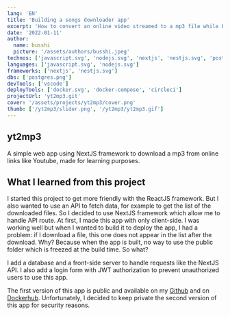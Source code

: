 ```yaml
---
lang: 'EN'
title: 'Building a songs downloader app'
excerpt: 'How to convert an online video streamed to a mp3 file while browsing to popular websites? Made for learning purposes.'
date: '2022-01-11'
author:
  name: busshi
  picture: '/assets/authors/busshi.jpeg'
technos: ['javascript.svg', 'nodejs.svg', 'nextjs', 'nestjs.svg', 'postgres.png']
languages: ['javascript.svg', 'nodejs.svg']
frameworks: ['nextjs', 'nestjs.svg']
dbs: ['postgres.png']
devTools: ['vscode']
deployTools: ['docker.svg', 'docker-compose', 'circleci']
projectUrl: 'yt2mp3.git'
cover: '/assets/projects/yt2mp3/cover.png'
thumb: ['/yt2mp3/slider.png', '/yt2mp3/yt2mp3.gif']
---
```


## yt2mp3

A simple web app using NextJS framework to download a mp3 from online links like Youtube, made for learning purposes.

## What I learned from this project

I started this project to get more friendly with the ReactJS framework. But I also wanted to use an API to fetch data, for example to get the list of the downloaded files. So I decided to use NextJS framework which allow me to handle API route. At first, I made this app with only client-side. I was working well but when I wanted to build it to deploy the app, I had a problem: if I download a file, this one does not appear in the list after the download. Why? Because when the app is built, no way to use the public folder which is freezed at the build time. So what?

I add a database and a front-side server to handle requests like the NextJS API. I also add a login form with JWT authorization to prevent unauthorized users to use this app.

The first version of this app is public and available on my [Github](https://github.com/busshi/yt2mp3.git) and on [Dockerhub](https://hub.docker.com/repository/docker/busshi/yt2mp3). Unfortunately, I decided to keep private the second version of this app for security reasons.